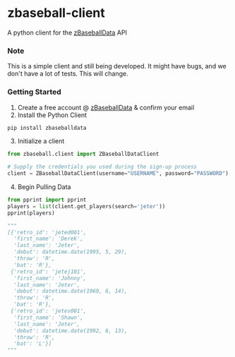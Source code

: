 # zbaseball-client
A python client for the [zBaseballData](https://www.zbaseballdata.com/) API

### Note
This is a simple client and still being developed. It might have bugs, and we don't have a lot of tests. This will change. 

### Getting Started
1. Create a free account @ [zBaseballData](https://www.zbaseballdata.com/) & confirm your email
2. Install the Python Client
```bash
pip install zbaseballdata
```
3. Initialize a client
```python
from zbaseball.client import ZBaseballDataClient

# Supply the credentials you used during the sign-up process
client = ZBaseballDataClient(username="USERNAME", password="PASSWORD")
```
4. Begin Pulling Data
```python
from pprint import pprint
players = list(client.get_players(search='jeter'))
pprint(players)

"""
[{'retro_id': 'jeted001',
  'first_name': 'Derek',
  'last_name': 'Jeter',
  'debut': datetime.date(1995, 5, 29),
  'throw': 'R',
  'bat': 'R'},
 {'retro_id': 'jetej101',
  'first_name': 'Johnny',
  'last_name': 'Jeter',
  'debut': datetime.date(1969, 6, 14),
  'throw': 'R',
  'bat': 'R'},
 {'retro_id': 'jetes001',
  'first_name': 'Shawn',
  'last_name': 'Jeter',
  'debut': datetime.date(1992, 6, 13),
  'throw': 'R',
  'bat': 'L'}]
"""
```
